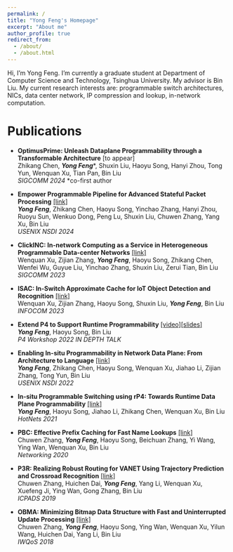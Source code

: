 ```yaml
---
permalink: /
title: "Yong Feng's Homepage"
excerpt: "About me"
author_profile: true
redirect_from: 
  - /about/
  - /about.html
---
```


Hi, I’m Yong Feng. I’m currently a graduate student at Department of Computer Science and Technology, Tsinghua University. My advisor is Bin Liu. My current research interests are: programmable switch architectures, NICs, data center network, IP compression and lookup, in-network computation.

Publications
======

- **OptimusPrime: Unleash Dataplane Programmability through a Transformable Architecture** [to appear]  
  Zhikang Chen, ***Yong Feng****, Shuxin Liu, Haoyu Song, Hanyi Zhou, Tong Yun, Wenquan Xu, Tian Pan, Bin Liu  
  *SIGCOMM 2024* *co-first author

- **Empower Programmable Pipeline for Advanced Stateful Packet Processing** [[link]](https://www.usenix.org/conference/nsdi24/presentation/feng-yong)  
  ***Yong Feng***, Zhikang Chen, Haoyu Song, Yinchao Zhang, Hanyi Zhou, Ruoyu Sun, Wenkuo Dong, Peng Lu, Shuxin Liu, Chuwen Zhang, Yang Xu, Bin Liu   
  *USENIX NSDI 2024*

- **ClickINC: In-network Computing as a Service in Heterogeneous Programmable Data-center Networks** [[link]](https://www.researchgate.net/publication/373620147_ClickINC_In-network_Computing_as_a_Service_in_Heterogeneous_Programmable_Data-center_Networks)      
  Wenquan Xu, Zijian Zhang, ***Yong Feng***, Haoyu Song, Zhikang Chen, Wenfei Wu, Guyue Liu, Yinchao Zhang, Shuxin Liu, Zerui Tian, Bin Liu      
  *SIGCOMM 2023*

- **ISAC: In-Switch Approximate Cache for IoT Object Detection and Recognition** [[link]](https://www.researchgate.net/publication/371174202_ISAC_In-Switch_Approximate_Cache_for_IoT_Object_Detection_and_Recognition)      
  Wenquan Xu, Zijian Zhang, Haoyu Song, Shuxin Liu, ***Yong Feng***, Bin Liu      
  *INFOCOM 2023*

- **Extend P4 to Support Runtime Programmability** [[video]](https://www.youtube.com/watch?v=BiIdCHfH4Sw)[[slides]](https://opennetworking.org/wp-content/uploads/2022/05/Yong-Feng-Final-Slide-Deck.pdf)   
  ***Yong Feng***, Haoyu Song, Bin Liu   
  *P4 Workshop 2022 IN DEPTH TALK*

- **Enabling In-situ Programmability in Network Data Plane: From Architecture to Language** [[link]](https://www.usenix.org/conference/nsdi22/presentation/feng)  
  ***Yong Feng***, Zhikang Chen, Haoyu Song, Wenquan Xu, Jiahao Li, Zijian Zhang, Tong Yun, Bin Liu   
  *USENIX NSDI 2022*

- **In-situ Programmable Switching using rP4: Towards Runtime Data Plane Programmability** [[link]](https://dl.acm.org/doi/10.1145/3484266.3487367)  
  ***Yong Feng***, Haoyu Song, Jiahao Li, Zhikang Chen, Wenquan Xu, Bin Liu       
  *HotNets 2021*

- **PBC: Effective Prefix Caching for Fast Name Lookups** [[link]](https://ieeexplore.ieee.org/document/9142703)  
  Chuwen Zhang, ***Yong Feng***, Haoyu Song, Beichuan Zhang, Yi Wang, Ying Wan, Wenquan Xu, Bin Liu     
  *Networking 2020*

- **P3R: Realizing Robust Routing for VANET Using Trajectory Prediction and Crossroad Recognition** [[link]](https://ieeexplore.ieee.org/document/8975783)  
  Chuwen Zhang, Huichen Dai, ***Yong Feng***, Yang Li, Wenquan Xu, Xuefeng Ji, Ying Wan, Gong Zhang, Bin Liu        
  *ICPADS 2019*

- **OBMA: Minimizing Bitmap Data Structure with Fast and Uninterrupted Update Processing** [[link]](https://ieeexplore.ieee.org/document/8624188)  
  Chuwen Zhang, ***Yong Feng***, Haoyu Song, Ying Wan, Wenquan Xu, Yilun Wang, Huichen Dai, Yang Li, Bin Liu       
  *IWQoS 2018*


<!-- This is the front page of a website that is powered by the [academicpages template](https://github.com/academicpages/academicpages.github.io) and hosted on GitHub pages. [GitHub pages](https://pages.github.com) is a free service in which websites are built and hosted from code and data stored in a GitHub repository, automatically updating when a new commit is made to the respository. This template was forked from the [Minimal Mistakes Jekyll Theme](https://mmistakes.github.io/minimal-mistakes/) created by Michael Rose, and then extended to support the kinds of content that academics have: publications, talks, teaching, a portfolio, blog posts, and a dynamically-generated CV. You can fork [this repository](https://github.com/academicpages/academicpages.github.io) right now, modify the configuration and markdown files, add your own PDFs and other content, and have your own site for free, with no ads! An older version of this template powers my own personal website at [stuartgeiger.com](http://stuartgeiger.com), which uses [this Github repository](https://github.com/staeiou/staeiou.github.io).

A data-driven personal website
======
Like many other Jekyll-based GitHub Pages templates, academicpages makes you separate the website's content from its form. The content & metadata of your website are in structured markdown files, while various other files constitute the theme, specifying how to transform that content & metadata into HTML pages. You keep these various markdown (.md), YAML (.yml), HTML, and CSS files in a public GitHub repository. Each time you commit and push an update to the repository, the [GitHub pages](https://pages.github.com/) service creates static HTML pages based on these files, which are hosted on GitHub's servers free of charge.

Many of the features of dynamic content management systems (like Wordpress) can be achieved in this fashion, using a fraction of the computational resources and with far less vulnerability to hacking and DDoSing. You can also modify the theme to your heart's content without touching the content of your site. If you get to a point where you've broken something in Jekyll/HTML/CSS beyond repair, your markdown files describing your talks, publications, etc. are safe. You can rollback the changes or even delete the repository and start over -- just be sure to save the markdown files! Finally, you can also write scripts that process the structured data on the site, such as [this one](https://github.com/academicpages/academicpages.github.io/blob/master/talkmap.ipynb) that analyzes metadata in pages about talks to display [a map of every location you've given a talk](https://academicpages.github.io/talkmap.html).

Getting started
======
1. Register a GitHub account if you don't have one and confirm your e-mail (required!)
1. Fork [this repository](https://github.com/academicpages/academicpages.github.io) by clicking the "fork" button in the top right. 
1. Go to the repository's settings (rightmost item in the tabs that start with "Code", should be below "Unwatch"). Rename the repository "[your GitHub username].github.io", which will also be your website's URL.
1. Set site-wide configuration and create content & metadata (see below -- also see [this set of diffs](http://archive.is/3TPas) showing what files were changed to set up [an example site](https://getorg-testacct.github.io) for a user with the username "getorg-testacct")
1. Upload any files (like PDFs, .zip files, etc.) to the files/ directory. They will appear at https://[your GitHub username].github.io/files/example.pdf.  
1. Check status by going to the repository settings, in the "GitHub pages" section

Site-wide configuration
------
The main configuration file for the site is in the base directory in [_config.yml](https://github.com/academicpages/academicpages.github.io/blob/master/_config.yml), which defines the content in the sidebars and other site-wide features. You will need to replace the default variables with ones about yourself and your site's github repository. The configuration file for the top menu is in [_data/navigation.yml](https://github.com/academicpages/academicpages.github.io/blob/master/_data/navigation.yml). For example, if you don't have a portfolio or blog posts, you can remove those items from that navigation.yml file to remove them from the header. 

Create content & metadata
------
For site content, there is one markdown file for each type of content, which are stored in directories like _publications, _talks, _posts, _teaching, or _pages. For example, each talk is a markdown file in the [_talks directory](https://github.com/academicpages/academicpages.github.io/tree/master/_talks). At the top of each markdown file is structured data in YAML about the talk, which the theme will parse to do lots of cool stuff. The same structured data about a talk is used to generate the list of talks on the [Talks page](https://academicpages.github.io/talks), each [individual page](https://academicpages.github.io/talks/2012-03-01-talk-1) for specific talks, the talks section for the [CV page](https://academicpages.github.io/cv), and the [map of places you've given a talk](https://academicpages.github.io/talkmap.html) (if you run this [python file](https://github.com/academicpages/academicpages.github.io/blob/master/talkmap.py) or [Jupyter notebook](https://github.com/academicpages/academicpages.github.io/blob/master/talkmap.ipynb), which creates the HTML for the map based on the contents of the _talks directory).

**Markdown generator**

I have also created [a set of Jupyter notebooks](https://github.com/academicpages/academicpages.github.io/tree/master/markdown_generator
) that converts a CSV containing structured data about talks or presentations into individual markdown files that will be properly formatted for the academicpages template. The sample CSVs in that directory are the ones I used to create my own personal website at stuartgeiger.com. My usual workflow is that I keep a spreadsheet of my publications and talks, then run the code in these notebooks to generate the markdown files, then commit and push them to the GitHub repository.

How to edit your site's GitHub repository
------
Many people use a git client to create files on their local computer and then push them to GitHub's servers. If you are not familiar with git, you can directly edit these configuration and markdown files directly in the github.com interface. Navigate to a file (like [this one](https://github.com/academicpages/academicpages.github.io/blob/master/_talks/2012-03-01-talk-1.md) and click the pencil icon in the top right of the content preview (to the right of the "Raw | Blame | History" buttons). You can delete a file by clicking the trashcan icon to the right of the pencil icon. You can also create new files or upload files by navigating to a directory and clicking the "Create new file" or "Upload files" buttons. 

Example: editing a markdown file for a talk
![Editing a markdown file for a talk](/images/editing-talk.png)

For more info
------
More info about configuring academicpages can be found in [the guide](https://academicpages.github.io/markdown/). The [guides for the Minimal Mistakes theme](https://mmistakes.github.io/minimal-mistakes/docs/configuration/) (which this theme was forked from) might also be helpful. -->
